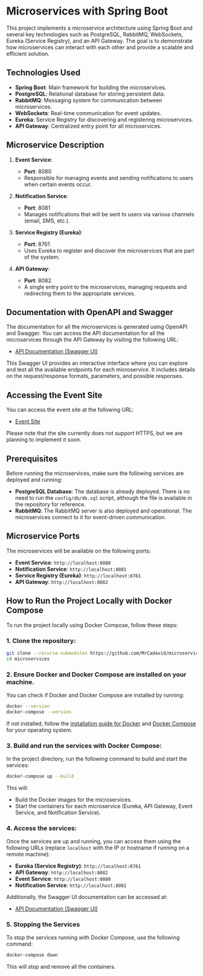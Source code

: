# Microservices with Spring Boot

This project implements a microservice architecture using Spring Boot and several key technologies such as PostgreSQL, RabbitMQ, WebSockets, Eureka (Service Registry), and an API Gateway. The goal is to demonstrate how microservices can interact with each other and provide a scalable and efficient solution.

## Technologies Used
- **Spring Boot**: Main framework for building the microservices.
- **PostgreSQL**: Relational database for storing persistent data.
- **RabbitMQ**: Messaging system for communication between microservices.
- **WebSockets**: Real-time communication for event updates.
- **Eureka**: Service Registry for discovering and registering microservices.
- **API Gateway**: Centralized entry point for all microservices.

## Microservice Description

1. **Event Service**:
   - **Port**: 8080
   - Responsible for managing events and sending notifications to users when certain events occur.

2. **Notification Service**:
   - **Port**: 8081
   - Manages notifications that will be sent to users via various channels (email, SMS, etc.).

3. **Service Registry (Eureka)**:
   - **Port**: 8761
   - Uses Eureka to register and discover the microservices that are part of the system.

4. **API Gateway**:
   - **Port**: 8082
   - A single entry point to the microservices, managing requests and redirecting them to the appropriate services.

## Documentation with OpenAPI and Swagger

The documentation for all the microservices is generated using OpenAPI and Swagger. You can access the API documentation for all the microservices through the API Gateway by visiting the following URL:

- [API Documentation (Swagger UI)](http://whitelink.japaneast.cloudapp.azure.com:8082/swagger-ui.html)

This Swagger UI provides an interactive interface where you can explore and test all the available endpoints for each microservice. It includes details on the request/response formats, parameters, and possible responses.

## Accessing the Event Site

You can access the event site at the following URL:

- [Event Site](http://whitelink.japaneast.cloudapp.azure.com/)

Please note that the site currently does not support HTTPS, but we are planning to implement it soon.

## Prerequisites

Before running the microservices, make sure the following services are deployed and running:

- **PostgreSQL Database**: The database is already deployed. There is no need to run the `config/db/db.sql` script, although the file is available in the repository for reference.
- **RabbitMQ**: The RabbitMQ server is also deployed and operational. The microservices connect to it for event-driven communication.

## Microservice Ports

The microservices will be available on the following ports:

- **Event Service**: `http://localhost:8080`
- **Notification Service**: `http://localhost:8081`
- **Service Registry (Eureka)**: `http://localhost:8761`
- **API Gateway**: `http://localhost:8082`

## How to Run the Project Locally with Docker Compose

To run the project locally using Docker Compose, follow these steps:

### 1. Clone the repository:

```bash
git clone --recurse-submodules https://github.com/MrCadavid/microservices.git
cd microservices
```

### 2. Ensure Docker and Docker Compose are installed on your machine.

You can check if Docker and Docker Compose are installed by running:

```bash
docker --version
docker-compose --version
```

If not installed, follow the [installation guide for Docker](https://docs.docker.com/get-docker/) and [Docker Compose](https://docs.docker.com/compose/install/) for your operating system.

### 3. Build and run the services with Docker Compose:

In the project directory, run the following command to build and start the services:

```bash
docker-compose up --build
```

This will:
- Build the Docker images for the microservices.
- Start the containers for each microservice (Eureka, API Gateway, Event Service, and Notification Service).

### 4. Access the services:

Once the services are up and running, you can access them using the following URLs (replace `localhost` with the IP or hostname if running on a remote machine):

- **Eureka (Service Registry)**: `http://localhost:8761`
- **API Gateway**: `http://localhost:8082`
- **Event Service**: `http://localhost:8080`
- **Notification Service**: `http://localhost:8081`

Additionally, the Swagger UI documentation can be accessed at:

- [API Documentation (Swagger UI)](http://localhost:8082/swagger-ui.html)

### 5. Stopping the Services

To stop the services running with Docker Compose, use the following command:

```bash
docker-compose down
```

This will stop and remove all the containers.
